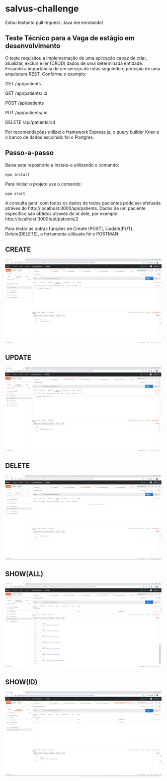 # salvus-challenge
Estou testanto pull request...tava me enrolando!
## Teste Técnico para a Vaga de estágio em desenvolvimento
O teste requisitou a implementação de uma aplicação capaz de criar, atualizar, excluir e ler (CRUD) dados de uma determinada entidade.
Frisando a importância de um serviço de rotas seguindo o princípio de uma arquitetura REST. Conforme o exemplo:

GET /api/patients

GET /api/patients/:id

POST /api/patients

PUT /api/patients/:id

DELETE /api/patients/:id

Por recomendações utilizei o framework Express.js, o query builder Knex  e o banco de dados escolhido foi o Postgres.

Passo-a-passo 
--------------------------------------------------------------------------------------------------------------------------------------------
Baixe este repositório e instale-o utilizando  o comando:
```
npm install
```

Para iniciar o projeto use o comando:

```
npm start
```




A consulta geral com todos os dados de todos pacientes pode ser efetuada atráves do http://localhost:3000/api/patients.
Dados de um paciente específico são obtidos através do id dele, por exemplo http://localhost:3000/api/patients/2


Para testar as outras funções de Create (POST), Update(PUT), Delete(DELETE), a ferramenta utilizada foi o POSTMAN:

## CREATE

<img src="./prints/create-patient.png">

## UPDATE

<img src="./prints/update-patient.png">

## DELETE

<img src="./prints/delete-patient.png">

## SHOW(ALL)

<img src="./prints/show-all-patient.png">

## SHOW(ID)

<img src="./prints/show-patient.png">

